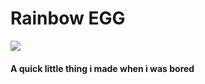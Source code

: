# Rainbow EGG

<img src="https://img.shields.io/badge/EggOrg-unknown--user2-green?style=for-the-badge">
<h4>A quick little thing i made when i was bored</h4>
